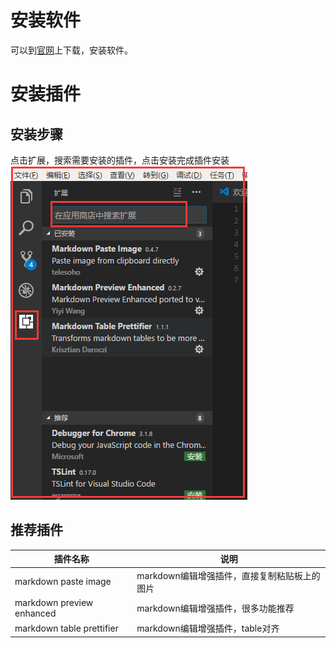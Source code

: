 
# 安装软件
可以到[官网](https://code.visualstudio.com/)上下载，安装软件。

# 安装插件
## 安装步骤
点击扩展，搜索需要安装的插件，点击安装完成插件安装
![](assets/2017-08-20-11-00-36.png)

## 推荐插件
| 插件名称                  | 说明                                        |
|---------------------------|---------------------------------------------|
| markdown paste image      | markdown编辑增强插件，直接复制粘贴板上的图片 |
| markdown preview enhanced | markdown编辑增强插件，很多功能推荐           |
| markdown table prettifier | markdown编辑增强插件，table对齐              |

